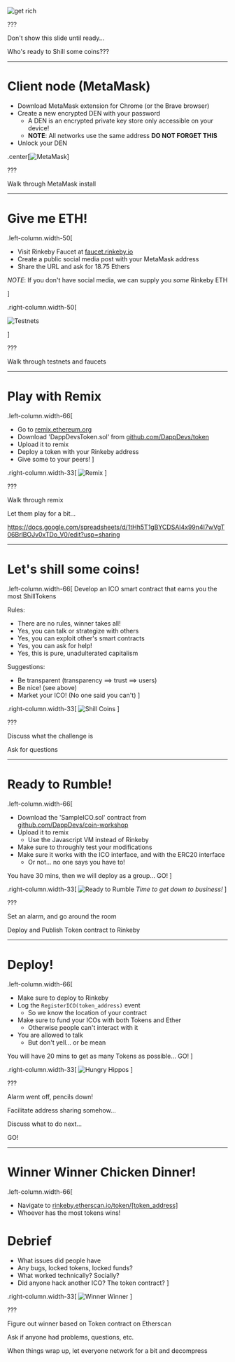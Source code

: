 ![get rich](https://i.ytimg.com/vi/jyIV92zwbtU/maxresdefault.jpg)

???

Don't show this slide until ready...

Who's ready to Shill some coins???

---

# Client node (MetaMask)
* Download MetaMask extension for Chrome (or the Brave browser)
* Create a new encrypted DEN with your password
    * A DEN is an encrypted private key store only accessible on your device!
    * **NOTE**: All networks use the same address **DO NOT FORGET THIS**
* Unlock your DEN

.center[![MetaMask](https://metamask.io/img/ethereum-metamask-chrome.png)]

???

Walk through MetaMask install

---

# Give me ETH!

.left-column.width-50[

* Visit Rinkeby Faucet at [faucet.rinkeby.io](https://faucet.rinkeby.io/)
* Create a public social media post with your MetaMask address
* Share the URL and ask for 18.75 Ethers

*NOTE*: If you don't have social media, we can supply you *some* Rinkeby ETH

]

.right-column.width-50[

![Testnets](https://cdn.ethnews.com/images/1024x512/ethereums-new-testnet-1024x512-03-08-2017.jpg)

]

???

Walk through testnets and faucets

---

# Play with Remix

.left-column.width-66[
* Go to [remix.ethereum.org](https://remix.ethereum.org)
* Download 'DappDevsToken.sol' from 
[github.com/DappDevs/token](https://github.com/DappDevs/token/blob/master/contracts/DappDevToken.sol)
* Upload it to remix
* Deploy a token with your Rinkeby address
* Give some to your peers!
]

.right-column.width-33[
![Remix](https://cdn-images-1.medium.com/max/256/1*oKbTW12Lakv6Iwfz19vySw.png)
]

???

Walk through remix

Let them play for a bit...

https://docs.google.com/spreadsheets/d/1tHh5T1gBYCDSAl4x99n4I7wVgT06BrlBOJv0xTDo_V0/edit?usp=sharing

---

# Let's shill some coins!

.left-column.width-66[
Develop an ICO smart contract that earns you the most ShillTokens

Rules:
* There are no rules, winner takes all!
* Yes, you can talk or strategize with others
* Yes, you can exploit other's smart contracts
* Yes, you can ask for help!
* Yes, this is pure, unadulterated capitalism

Suggestions:
* Be transparent (transparency ==> trust ==> users)
* Be nice! (see above)
* Market your ICO! (No one said you can't)
]

.right-column.width-33[
![Shill Coins](http://www.coincalendar.info/wp-content/uploads/2018/01/Banner.png)
]

???

Discuss what the challenge is

Ask for questions

---

# Ready to Rumble!
.left-column.width-66[
* Download the 'SampleICO.sol' contract from [github.com/DappDevs/coin-workshop](https://github.com/DappDevs/coin-workshop/blob/master/contracts/SampleICO.sol)
* Upload it to remix
    * Use the Javascript VM instead of Rinkeby
* Make sure to throughly test your modifications
* Make sure it works with the ICO interface, and with the ERC20 interface
    * Or not... no one says you have to!

You have 30 mins, then we will deploy as a group... GO!
]

.right-column.width-33[
![Ready to Rumble](https://d3d2maoophos6y.cloudfront.net/wp-content/uploads/sites/7/2015/03/12003631/Jimmy-King-and-Golberg-Courtesy-of-IMDB-and-Warner-Bros-Pictures.jpg)
*Time to get down to business!*
]

???

Set an alarm, and go around the room

Deploy and Publish Token contract to Rinkeby

---

# Deploy!
.left-column.width-66[
* Make sure to deploy to Rinkeby
* Log the `RegisterICO(token_address)` event
    * So we know the location of your contract
* Make sure to fund your ICOs with both Tokens and Ether
    * Otherwise people can't interact with it
* You are allowed to talk
    * But don't yell... or be mean

You will have 20 mins to get as many Tokens as possible... GO!
]

.right-column.width-33[
![Hungry Hippos](https://media.giphy.com/media/Fwn1auHR2LUGI/giphy.gif)
]

???

Alarm went off, pencils down!

Facilitate address sharing somehow...

Discuss what to do next...

GO!

---

# Winner Winner Chicken Dinner!
.left-column.width-66[
* Navigate to [rinkeby.etherscan.io/token/[token_address]]()
* Whoever has the most tokens wins!

# Debrief
* What issues did people have
* Any bugs, locked tokens, locked funds?
* What worked technically? Socially?
* Did anyone hack another ICO? The token contract?
]

.right-column.width-33[
![Winner Winner](https://i.ebayimg.com/images/g/UfAAAOSwal5YD4Rs/s-l300.jpg)
]

???

Figure out winner based on Token contract on Etherscan

Ask if anyone had problems, questions, etc.

When things wrap up, let everyone network for a bit and decompress
